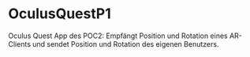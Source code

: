 # OculusQuestP1


Oculus Quest App des POC2: Empfängt Position und Rotation eines AR-Clients und sendet Position und Rotation des eigenen Benutzers.


